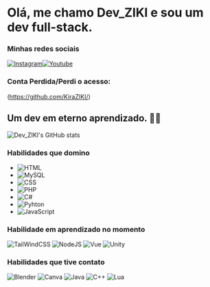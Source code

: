 # Olá, me chamo Dev_ZIKI e sou um dev full-stack.
### Minhas redes sociais
[![Instagram](https://img.shields.io/badge/Instagram-E4405F?style=for-the-badge&logo=instagram&logoColor=white)](https://instagram.com/dev_ziki)[![Youtube](https://img.shields.io/badge/YouTube-FF0000?style=for-the-badge&logo=youtube&logoColor=white)](https://www.youtube.com/channel/UCTu8yJzBs6OySc10j2cMbhg)

### Conta Perdida/Perdi o acesso:
(https://github.com/KiraZIKI/)


## Um dev em eterno aprendizado. 👾🐞 
![Dev_ZIKI's GitHub stats](https://github-readme-stats.vercel.app/api?username=DevZIKIII&show_icons=true&theme=radical)
### Habilidades que domino
- ![HTML](https://img.shields.io/badge/HTML5-E34F26?style=for-the-badge&logo=html5&logoColor=white)
- ![MySQL](https://img.shields.io/badge/MySQL-00000F?style=for-the-badge&logo=mysql&logoColor=white)
- ![CSS](https://img.shields.io/badge/CSS3-1572B6?style=for-the-badge&logo=css3&logoColor=white)
- ![PHP](https://img.shields.io/badge/PHP-777BB4?style=for-the-badge&logo=php&logoColor=white)
- ![C#](https://img.shields.io/badge/C%23-239120?style=for-the-badge&logo=c-sharp&logoColor=white)
- ![Pyhton](https://img.shields.io/badge/Python-3776AB?style=for-the-badge&logo=python&logoColor=white)
- ![JavaScript](https://img.shields.io/badge/JavaScript-F7DF1E?style=for-the-badge&logo=javascript&logoColor=black)

### Habilidade em aprendizado no momento
![TailWindCSS](https://img.shields.io/badge/Tailwind_CSS-38B2AC?style=for-the-badge&logo=tailwind-css&logoColor=white)
![NodeJS](https://img.shields.io/badge/Node.js-43853D?style=for-the-badge&logo=node.js&logoColor=white)
![Vue](https://img.shields.io/badge/Vue.js-35495E?style=for-the-badge&logo=vue.js&logoColor=4FC08D)
![Unity](https://img.shields.io/badge/Unity-100000?style=for-the-badge&logo=unity&logoColor=white)

### Habilidades que tive contato
![Blender](https://img.shields.io/badge/blender-%23F5792A.svg?style=for-the-badge&logo=blender&logoColor=white)
![Canva](https://img.shields.io/badge/Canva-%2300C4CC.svg?&style=for-the-badge&logo=Canva&logoColor=white)
![Java](https://img.shields.io/badge/Java-ED8B00?style=for-the-badge&logo=openjdk&logoColor=white)
![C++](https://img.shields.io/badge/C%2B%2B-00599C?style=for-the-badge&logo=c%2B%2B&logoColor=white)
![Lua](https://img.shields.io/badge/Lua-2C2D72?style=for-the-badge&logo=lua&logoColor=white)
